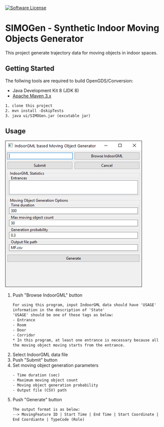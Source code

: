 [![Software License](https://img.shields.io/badge/license-MIT-brightgreen.svg?style=flat-square)](LICENSE)

# SIMOGen - Synthetic Indoor Moving Objects Generator

This project generate trajectory data for moving objects in indoor spaces.

## Getting Started
The follwing tools are required to build OpenGDS/Conversion:
* Java Development Kit 8 (JDK 8)
* [Apache Maven 3.x](https://maven.apache.org/download.cgi)

```
1. clone this project
2. mvn install -DskipTests
3. java ui/SIMOGen.jar (excutable jar)
```

## Usage
![screenshots](image/main.png)
1) Push "Browse IndoorGML" button
    ```
    For using this program, input IndoorGML data should have 'USAGE' information in the description of 'State'
    'USAGE' should be one of those tags as below: 
    - Entrance
    - Room
    - Door
    - Corridor
    * In this program, at least one entrance is necessary because all the moving object moving starts from the entrance. 
    ```
2) Select IndoorGML data file
3) Push "Submit" button 
4) Set moving object generation parameters
    ```
    - Time duration (sec)
    - Maximum moving object count
    - Moving object generation probability
    - Output file (CSV) path
    ``` 
5) Push "Generate" button 
    ```
   The output format is as below:
   --> MovingFeature ID | Start Time | End Time | Start Coordinate | End Coordiante | TypeCode (Role)
   ```

